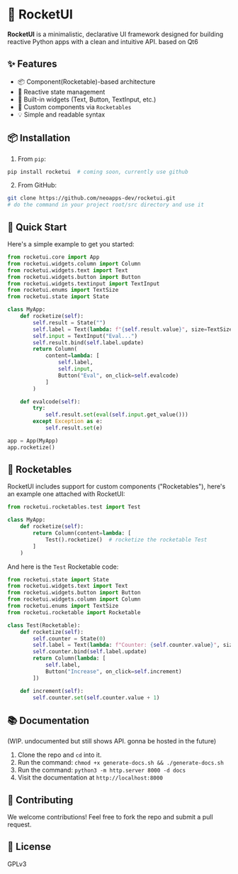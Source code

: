 # 🚀 RocketUI

**RocketUI** is a minimalistic, declarative UI framework designed for building reactive Python apps with a clean and intuitive API. based on Qt6

## ✨ Features

* 📦 Component(Rocketable)-based architecture
* 🔄 Reactive state management
* 🧱 Built-in widgets (Text, Button, TextInput, etc.)
* 🧪 Custom components via `Rocketables`
* 💡 Simple and readable syntax

## 📦 Installation

1. From `pip`:
```bash
pip install rocketui  # coming soon, currently use github
```

2. From GitHub:
```bash
git clone https://github.com/neoapps-dev/rocketui.git
# do the command in your project root/src directory and use it
```


## 🚀 Quick Start

Here's a simple example to get you started:

```python
from rocketui.core import App
from rocketui.widgets.column import Column
from rocketui.widgets.text import Text
from rocketui.widgets.button import Button
from rocketui.widgets.textinput import TextInput
from rocketui.enums import TextSize
from rocketui.state import State

class MyApp:
    def rocketize(self):
        self.result = State("")
        self.label = Text(lambda: f"{self.result.value}", size=TextSize.Big)
        self.input = TextInput("Eval...")
        self.result.bind(self.label.update)
        return Column(
            content=lambda: [
                self.label,
                self.input,
                Button("Eval", on_click=self.evalcode)
            ]
        )

    def evalcode(self):
        try:
            self.result.set(eval(self.input.get_value()))
        except Exception as e:
            self.result.set(e)

app = App(MyApp)
app.rocketize()
```

## 🧪 Rocketables

RocketUI includes support for custom components ("Rocketables"), here's an example one attached with RocketUI:

```python
from rocketui.rocketables.test import Test

class MyApp:
    def rocketize(self):
        return Column(content=lambda: [
            Test().rocketize()  # rocketize the rocketable Test
        ]
    )
```

And here is the `Test` Rocketable code:

```python
from rocketui.state import State
from rocketui.widgets.text import Text
from rocketui.widgets.button import Button
from rocketui.widgets.column import Column
from rocketui.enums import TextSize
from rocketui.rocketable import Rocketable

class Test(Rocketable):
    def rocketize(self):
        self.counter = State(0)
        self.label = Text(lambda: f"Counter: {self.counter.value}", size=TextSize.Medium)
        self.counter.bind(self.label.update)
        return Column(lambda: [
            self.label,
            Button("Increase", on_click=self.increment)
        ])

    def increment(self):
        self.counter.set(self.counter.value + 1)
```

## 📚 Documentation

(WIP. undocumented but still shows API. gonna be hosted in the future)
1. Clone the repo and `cd` into it.
2. Run the command: `chmod +x generate-docs.sh && ./generate-docs.sh`
3. Run the command: `python3 -m http.server 8000 -d docs`
4. Visit the documentation at `http://localhost:8000`

## 🤝 Contributing

We welcome contributions! Feel free to fork the repo and submit a pull request.

## 📜 License

GPLv3

